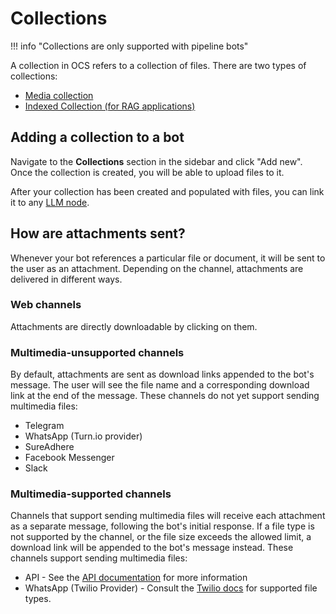 # Collections

!!! info "Collections are only supported with pipeline bots"

A collection in OCS refers to a collection of files. There are two types of collections:

- [Media collection](./media.md)
- [Indexed Collection (for RAG applications)](./indexed.md)


## Adding a collection to a bot

Navigate to the **Collections** section in the sidebar and click "Add new". Once the collection is created, you will be able to upload files to it.

After your collection has been created and populated with files, you can link it to any [LLM node][llm_node].


## How are attachments sent?
Whenever your bot references a particular file or document, it will be sent to the user as an attachment. Depending on the channel, attachments are delivered in different ways.

### Web channels
Attachments are directly downloadable by clicking on them.

### Multimedia-unsupported channels
By default, attachments are sent as download links appended to the bot's message. The user will see the file name and a corresponding download link at the end of the message. These channels do not yet support sending multimedia files:

* Telegram
* WhatsApp (Turn.io provider)
* SureAdhere
* Facebook Messenger
* Slack

### Multimedia-supported channels
Channels that support sending multimedia files will receive each attachment as a separate message, following the bot's initial response. If a file type is not supported by the channel, or the file size exceeds the allowed limit, a download link will be appended to the bot's message instead. These channels support sending multimedia files:

* API - See the [API documentation](https://chatbots.dimagi.com/api/docs/#tag/Channels/operation/new_api_message) for more information
* WhatsApp (Twilio Provider) - Consult the [Twilio docs][twilio_docs] for supported file types.


[llm_node]: ./pipelines/nodes.md
[twilio_docs]: https://www.twilio.com/docs/whatsapp/guidance-whatsapp-media-messages